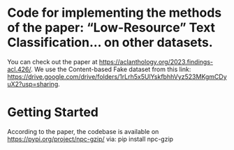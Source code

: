 # Code for implementing the methods of the paper: “Low-Resource” Text Classification... on other datasets.
You can check out the paper at https://aclanthology.org/2023.findings-acl.426/.
We use the Content-based Fake dataset from this link: https://drive.google.com/drive/folders/1rLrh5x5UlYskfbhhVyz523MKgmCDyuX2?usp=sharing.

# Getting Started
According to the paper, the codebase is available on https://pypi.org/project/npc-gzip/ via:
pip install npc-gzip

